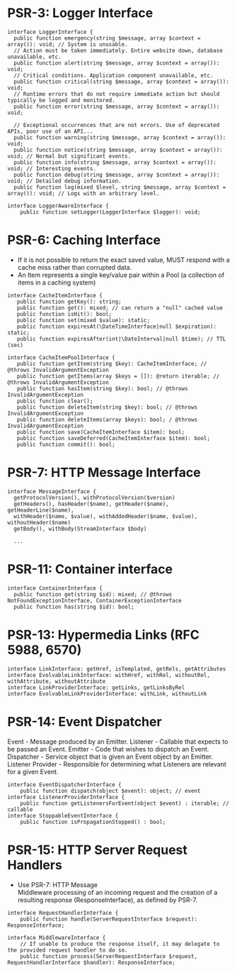 # PSR-3: Logger Interface
```
interface LoggerInterface {
  public function emergency(string $message, array $context = array()): void; // System is unusable.
  // Action must be taken immediately. Entire website down, database unavailable, etc. 
  public function alert(string $message, array $context = array()): void; 
  // Critical conditions. Application component unavailable, etc.
  public function critical(string $message, array $context = array()): void; 
  // Runtime errors that do not require immediate action but should typically be logged and monitored.
  public function error(string $message, array $context = array()): void; 

  // Exceptional occurrences that are not errors. Use of deprecated APIs, poor use of an API...
  public function warning(string $message, array $context = array()): void; 
  public function notice(string $message, array $context = array()): void; // Normal but significant events.
  public function info(string $message, array $context = array()): void; // Interesting events.
  public function debug(string $message, array $context = array()): void; // Detailed debug information.
  public function log(mixed $level, string $message, array $context = array()): void; // Logs with an arbitrary level.

interface LoggerAwareInterface {
    public function setLogger(LoggerInterface $logger): void;
```

# PSR-6: Caching Interface
- If it is not possible to return the exact saved value, MUST respond with a cache miss rather than corrupted data.
- An Item represents a single key/value pair within a Pool (a collection of items in a caching system)
```
interface CacheItemInterface {
   public function getKey(): string;
   public function get(): mixed; // can return a "null" cached value
   public function isHit(): bool;
   public function set(mixed $value): static;
   public function expiresAt(\DateTimeInterface|null $expiration): static;
   public function expiresAfter(int|\DateInterval|null $time); // TTL (sec)

interface CacheItemPoolInterface {
   public function getItem(string $key): CacheItemInterface; // @throws InvalidArgumentException
   public function getItems(array $keys = []): @return iterable; // @throws InvalidArgumentException
   public function hasItem(string $key): bool; // @throws InvalidArgumentException
   public function clear();
   public function deleteItem(string $key): bool; // @throws InvalidArgumentException
   public function deleteItems(array $keys): bool; / @throws InvalidArgumentException
   public function save(CacheItemInterface $item): bool;
   public function saveDeferred(CacheItemInterface $item): bool;
   public function commit(): bool;
```

# PSR-7: HTTP Message Interface
```
interface MessageInterface {
  getProtocolVersion(), withProtocolVersion($version)
  getHeaders(), hasHeader($name), getHeader($name), getHeaderLine($name), 
  withHeader($name, $value), withAddedHeader($name, $value), withoutHeader($name)
  getBody(), withBody(StreamInterface $body)
  
  ...
```

# PSR-11: Container interface
```
interface ContainerInterface {
  public function get(string $id): mixed; // @throws NotFoundExceptionInterface, ContainerExceptionInterface
  public function has(string $id): bool;
```

# PSR-13: Hypermedia Links (RFC 5988, 6570)
```
interface LinkInterface: getHref, isTemplated, getRels, getAttributes
interface EvolvableLinkInterface: withHref, withRel, withoutRel, withAttribute, withoutAttribute
interface LinkProviderInterface: getLinks, getLinksByRel
interface EvolvableLinkProviderInterface: withLink, withoutLink
```

# PSR-14: Event Dispatcher
Event - Message produced by an Emitter.
Listener - Callable that expects to be passed an Event. 
Emitter - Code that wishes to dispatch an Event. 
Dispatcher - Service object that is given an Event object by an Emitter. 
Listener Provider - Responsible for determining what Listeners are relevant for a given Event.
```
interface EventDispatcherInterface {
    public function dispatch(object $event): object; // event
interface ListenerProviderInterface {
    public function getListenersForEvent(object $event) : iterable; // callable
interface StoppableEventInterface {
    public function isPropagationStopped() : bool;
```

# PSR-15: HTTP Server Request Handlers
 - Use PSR-7: HTTP Message  
Middleware processing of an incoming request and the creation of a resulting response (ResponseInterface), as defined by PSR-7.
```
interface RequestHandlerInterface {
    public function handle(ServerRequestInterface $request): ResponseInterface;
    
interface MiddlewareInterface {
    // If unable to produce the response itself, it may delegate to the provided request handler to do so.
    public function process(ServerRequestInterface $request, RequestHandlerInterface $handler): ResponseInterface;
```
